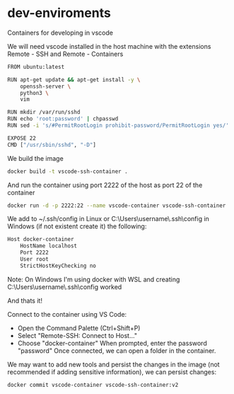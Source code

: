 # dev-enviroments
Containers for developing in vscode

We will need vscode installed in the host machine with the extensions Remote - SSH and Remote - Containers

```bash
FROM ubuntu:latest

RUN apt-get update && apt-get install -y \
    openssh-server \
    python3 \
    vim

RUN mkdir /var/run/sshd
RUN echo 'root:password' | chpasswd
RUN sed -i 's/#PermitRootLogin prohibit-password/PermitRootLogin yes/' /etc/ssh/sshd_config

EXPOSE 22
CMD ["/usr/sbin/sshd", "-D"]
```

We build the image

```bash
docker build -t vscode-ssh-container .
```

And run the container using port 2222 of the host as port 22 of the container

```bash
docker run -d -p 2222:22 --name vscode-container vscode-ssh-container
```

We add to ~/.ssh/config in Linux or C:\Users\\username\\.ssh\\config in Windows (if not existent create it) the following:

```bash
Host docker-container
    HostName localhost
    Port 2222
    User root
    StrictHostKeyChecking no
```

Note: On Windows I'm using docker with WSL and creating C:\Users\\username\\.ssh\\config worked

And thats it!

Connect to the container using VS Code:

- Open the Command Palette (Ctrl+Shift+P)
- Select "Remote-SSH: Connect to Host..."
- Choose "docker-container"
When prompted, enter the password "password"
Once connected, we can open a folder in the container.

We may want to add new tools and persist the changes in the image (not recommended if adding sensitive information), we can persist changes:

```bash
docker commit vscode-container vscode-ssh-container:v2
```
